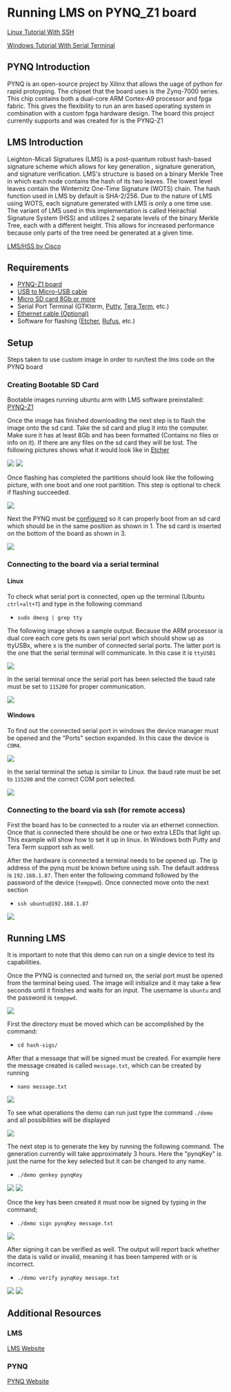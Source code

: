 # Running LMS on PYNQ_Z1 board

[Linux Tutorial With SSH](https://youtu.be/cnxKVU59BXg)

[Windows Tutorial With Serial Terminal](https://youtu.be/AtVcn33WBqA)

## PYNQ Introduction
PYNQ is an open-source project by Xilinx that allows the uage of python for rapid protoyping. The chipset that the board uses is the Zynq-7000 series. This chip contains both a dual-core ARM Cortex-A9 processor and fpga fabric. This gives the flexibility to run an arm based operating system in combination with a custom fpga hardware design. The board this project currently supports and was created for is the PYNQ-Z1

## LMS Introduction
Leighton-Micali Signatures (LMS) is a post-quantum robust hash-based signature scheme which allows for key generation , signature generation, and signature verification. LMS's structure is based on a binary Merkle Tree in which each node contains the hash of its two leaves. The lowest level leaves contain the Winternitz One-Time Signature (WOTS) chain. The hash function used in LMS by default is SHA-2/256. Due to the nature of LMS using WOTS, each signature generated with LMS is only a one time use. The variant of LMS used in this implementation is called Heirachial Signature System (HSS) and utilizes 2 separate levels of the binary Merkle Tree, each with a different height. This allows for increased performance because only parts of the tree need be generated at a given time. 

[LMS/HSS by Cisco](https://github.com/cisco/hash-sigs)

## Requirements
* [PYNQ-Z1 board](http://www.pynq.io/board.html)
* [USB to Micro-USB cable](https://www.amazon.com/UGREEN-Braided-Charger-Charging-Controller/dp/B01NBHYAR0/ref=sr_1_2?dchild=1&keywords=usb-A+to+micro+usb+cable&qid=1616939596&sr=8-2)
* [Micro SD card 8Gb or more](https://www.amazon.com/SanDisk%C2%AE-microSDHCTM-8GB-Memory-Card/dp/B0012Y2LLE/ref=sr_1_3?dchild=1&keywords=micro+sd+card+8Gb&qid=1616939669&sr=8-3)
* Serial Port Terminal (GTKterm, [Putty](https://www.putty.org/), [Tera Term](https://ttssh2.osdn.jp/index.html.en), etc.)
* [Ethernet cable (Optional)](https://www.amazon.com/AmazonBasics-RJ45-Cat-6-Ethernet-Patch-Cable-10-Feet-3-Meters/dp/B00N2VISLW/ref=sr_1_2?dchild=1&keywords=Ethernet%2Bcable&qid=1616939698&sr=8-2&th=1)
* Software for flashing ([Etcher](https://www.balena.io/etcher/), [Rufus](https://rufus.ie/), etc.)

## Setup

Steps taken to use custom image in order to run/test the lms code on the PYNQ board

### Creating Bootable SD Card
Bootable images running ubuntu arm with LMS software preinstalled:
[PYNQ-Z1](https://drive.google.com/file/d/1cGJpK71YlWuMF9Sf-PXz1tq_aS4WoBCR/view?usp=sharing)

Once the image has finished downloading the next step is to flash the image onto the sd card. Take the sd card and plug it into the computer. Make sure it has at least 8Gb and has been formatted (Contains no files or info on it). If there are any files on the sd card they will be lost. The following pictures shows what it would look like in [Etcher](https://www.balena.io/etcher/)

![](/Pictures/Etcher_Flashing.png)
![](/Pictures/Etcher_Flashed.png)

Once flashing has completed the partitions should look like the following picture, with one boot and one root paritition. This step is optional to check if flashing succeeded.

![](/Pictures/Card_Partitions.png)

Next the PYNQ must be [configured](https://pynq.readthedocs.io/en/latest/getting_started/pynq_z1_setup.html) so it can properly boot from an sd card which should be in the same position as shown in 1. The sd card is inserted on the bottom of the board as shown in 3.

![](/Pictures/Board_Setup.PNG)

### Connecting to the board via a serial terminal
#### Linux
To check what serial port is connected, open up the terminal (Ubuntu ```ctrl+alt+T```) and type in the following command
* ```sudo dmesg | grep tty```

The following image shows a sample output. Because the ARM processor is dual core each core gets its own serial port which should show up as ttyUSBx, where x is the number of connected serial ports. The latter port is the one that the serial terminal will communicate. In this case it is ```ttyUSB1```

![](/Pictures/Dmesg_Out.png)

In the serial terminal once the serial port has been selected the baud rate must be set to ```115200``` for proper communication.

![](/Pictures/Terminal_Config.png)

#### Windows
To find out the connected serial port in windows the device manager must be opened and the "Ports" section expanded. In this case the device is ```COM4```.

![](/Pictures/Windows_COM.PNG)

In the serial terminal the setup is similar to Linux. the baud rate must be set to ```115200``` and the correct COM port selected.

![](/Pictures/Windows_Config.PNG)

### Connecting to the board via ssh (for remote access)
First the board has to be connected to a router via an ethernet connection. Once that is connected there should be one or two extra LEDs that light up. This example will show how to set it up in linux. In Windows both Putty and Tera Term support ssh as well.

After the hardware is connected a terminal needs to be opened up. The ip address of the pynq must be known before using ssh. The default address is ```192.168.1.87```. Then enter the following command followed by the password of the device (```temppwd```). Once connected move onto the next section
* ```ssh ubuntu@192.168.1.87```

![](/Pictures/Ssh.png)

## Running LMS
It is important to note that this demo can run on a single device to test its capabilities.

Once the PYNQ is connected and turned on, the serial port must be opened from the terminal being used. The image will initialize and it may take a few seconds until it finishes and waits for an input. The username is ```ubuntu``` and the password is ```temppwd```.

![](/Pictures/Boot_Image.png)

First the directory must be moved which can be accomplished by the command:
* ```cd hash-sigs/```

After that a message that will be signed must be created. For example here the message created is called ```message.txt```, which can be created by running 
* ```nano message.txt```

![](/Pictures/Message.png)

To see what operations the demo can run just type the command ```./demo``` and all possibilities will be displayed

![](/Pictures/Demo.png)

The next step is to generate the key by running the following command. The generation currently will take approximately 3 hours. Here the "pynqKey" is just the name for the key selected but it can be changed to any name.
* ```./demo genkey pynqKey```

![](/Pictures/Genkey_Start.png)
![](/Pictures/Genkey_End.png)

Once the key has been created it must now be signed by typing in the command;
* ```./demo sign pynqKey message.txt```

![](/Pictures/Demo_Sign.png)

After signing it can be verified as well. The output will report back whether the data is valid or invalid, meaning it has been tampered with or is incorrect.
* ```./demo verify pynqKey message.txt```

![](/Pictures/Demo_Valid.png)
![](/Pictures/Demo_Invalid.png)

## Additional Resources

### LMS
[LMS Website](https://csrc.nist.gov/Projects/stateful-hash-based-signatures) 

### PYNQ
[PYNQ Website](http://www.pynq.io/)


